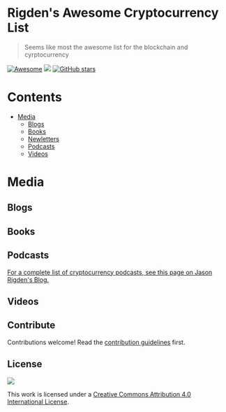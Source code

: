 # Rigden's Awesome Cryptocurrency List 
> Seems like most the awesome list for the blockchain and cyrptocurrency


[![Awesome](https://awesome.re/badge-flat.svg)](https://awesome.re) ![](https://img.shields.io/github/last-commit/jrigden/awesome-list-cryptocurrency.svg) [![GitHub stars](https://img.shields.io/github/stars/jrigden/awesome-list-cryptocurrency.svg)](https://github.com/jrigden/awesome-list-cryptocurrency/stargazers)


# Contents

- [Media](#media)
	- [Blogs](#blogs)
	- [Books](#books)
	- [Newletters](#newsletters)
	- [Podcasts](#podcasts)
	- [Videos](#videos)

# Media

## Blogs

## Books

## Podcasts
[For a complete list of cryptocurrency podcasts, see this page on Jason Rigden's Blog.](https://jasonrigden.com/posts/list_of_cryptocurrency_podcasts/)

## Videos





## Contribute

Contributions welcome! Read the [contribution guidelines](contributing.md) first.


## License

![](https://i.creativecommons.org/l/by/4.0/88x31.png) 

This work is licensed under a [Creative Commons Attribution 4.0 International License](http://creativecommons.org/licenses/by/4.0/).
